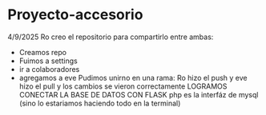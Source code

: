 # Proyecto-accesorio

4/9/2025
Ro creo el repositorio para compartirlo entre ambas:
- Creamos repo
- Fuimos a settings
- ir a colaboradores
- agregamos a eve
Pudimos unirno en una rama: Ro hizo el push y eve hizo el pull y los cambios se vieron correctamente
LOGRAMOS CONECTAR LA BASE DE DATOS CON FLASK
php es la interfáz de mysql (sino lo estariamos haciendo todo en la terminal)
